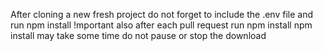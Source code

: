 After cloning a new fresh project do not forget to include the .env file
and run npm install 
!mportant also after each pull request run npm install
npm install may take some time do not pause or stop the download